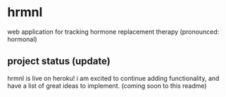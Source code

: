 # hrmnl
web application for tracking hormone replacement therapy (pronounced: hormonal)

## project status (update)
hrmnl is live on heroku! i am excited to continue adding functionality, and have a list of great ideas to implement. 
(coming soon to this readme)



<!--H1/## Project Screenshots Screen 1 [] <!---commented out-->
<!--Screen 2 []<!---commented out-->
<!--H1/## Installation and Setup Instructions →-->
<!--NT Clone []<!---commented out-->
<!--NT Install []<!---commented out-->
<!--NT To Run Test Suite []<!---commented out-->
<!--NT To Start Server []<!---commented out-->
<!--NT To Visit App []<!---commented out-->
<!--H1/## Reflection-->
<!--NT Set out to build [] - UPDATE-->
<!--NT Unexpected Obstacles  []- UPDATE-->
<!--NT What tools re: implementation  [HTML, CSS, JS, APIs] - UPDATE-->
<!--H1/## Acknowledgements and Support <3-->
<!--H1/## Developer and Contact Info-->
<!--Using markdown, H1 + ## and NT is normal text-->
